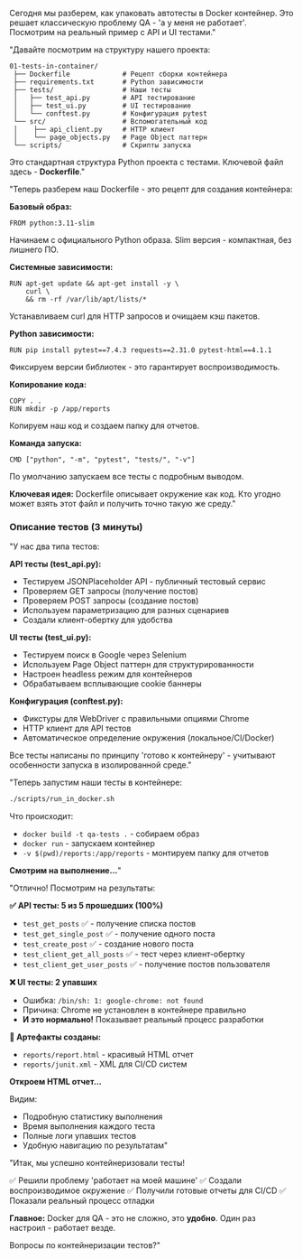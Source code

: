Сегодня мы разберем, как упаковать автотесты в Docker контейнер. Это решает классическую проблему QA - 'а у меня не работает'. Посмотрим на реальный пример с API и UI тестами."

"Давайте посмотрим на структуру нашего проекта:

```
01-tests-in-container/
 ├── Dockerfile             # Рецепт сборки контейнера
 ├── requirements.txt       # Python зависимости
 ├── tests/                 # Наши тесты
 │   ├── test_api.py        # API тестирование
 │   ├── test_ui.py         # UI тестирование
 │   └── conftest.py        # Конфигурация pytest
 └── src/                   # Вспомогательный код
 │    ├── api_client.py     # HTTP клиент
 │    └── page_objects.py   # Page Object паттерн
 └── scripts/               # Скрипты запуска

```

Это стандартная структура Python проекта с тестами. Ключевой файл здесь - **Dockerfile**."

"Теперь разберем наш Dockerfile - это рецепт для создания контейнера:

**Базовый образ:**

```docker
FROM python:3.11-slim

```

Начинаем с официального Python образа. Slim версия - компактная, без лишнего ПО.

**Системные зависимости:**

```docker
RUN apt-get update && apt-get install -y \
    curl \
    && rm -rf /var/lib/apt/lists/*

```

Устанавливаем curl для HTTP запросов и очищаем кэш пакетов.

**Python зависимости:**

```docker
RUN pip install pytest==7.4.3 requests==2.31.0 pytest-html==4.1.1

```

Фиксируем версии библиотек - это гарантирует воспроизводимость.

**Копирование кода:**

```docker
COPY . .
RUN mkdir -p /app/reports

```

Копируем наш код и создаем папку для отчетов.

**Команда запуска:**

```docker
CMD ["python", "-m", "pytest", "tests/", "-v"]

```

По умолчанию запускаем все тесты с подробным выводом.

**Ключевая идея:** Dockerfile описывает окружение как код. Кто угодно может взять этот файл и получить точно такую же среду."

### Описание тестов (3 минуты)

"У нас два типа тестов:

**API тесты (test_api.py):**

- Тестируем JSONPlaceholder API - публичный тестовый сервис
- Проверяем GET запросы (получение постов)
- Проверяем POST запросы (создание постов)
- Используем параметризацию для разных сценариев
- Создали клиент-обертку для удобства

**UI тесты (test_ui.py):**

- Тестируем поиск в Google через Selenium
- Используем Page Object паттерн для структурированности
- Настроен headless режим для контейнеров
- Обрабатываем всплывающие cookie баннеры

**Конфигурация (conftest.py):**

- Фикстуры для WebDriver с правильными опциями Chrome
- HTTP клиент для API тестов
- Автоматическое определение окружения (локальное/CI/Docker)

Все тесты написаны по принципу 'готово к контейнеру' - учитывают особенности запуска в изолированной среде."

"Теперь запустим наши тесты в контейнере:

```bash
./scripts/run_in_docker.sh

```

Что происходит:
- `docker build -t qa-tests .` - собираем образ
- `docker run` - запускаем контейнер
- `-v $(pwd)/reports:/app/reports` - монтируем папку для отчетов

**Смотрим на выполнение...**"

"Отлично! Посмотрим на результаты:

**✅ API тесты: 5 из 5 прошедших (100%)**

- `test_get_posts` ✅ - получение списка постов
- `test_get_single_post` ✅ - получение одного поста
- `test_create_post` ✅ - создание нового поста
- `test_client_get_all_posts` ✅ - тест через клиент-обертку
- `test_client_get_user_posts` ✅ - получение постов пользователя

**❌ UI тесты: 2 упавших**

- Ошибка: `/bin/sh: 1: google-chrome: not found`
- Причина: Chrome не установлен в контейнере правильно
- **И это нормально!** Показывает реальный процесс разработки

**📄 Артефакты созданы:**

- `reports/report.html` - красивый HTML отчет
- `reports/junit.xml` - XML для CI/CD систем

**Откроем HTML отчет...**

Видим:

- Подробную статистику выполнения
- Время выполнения каждого теста
- Полные логи упавших тестов
- Удобную навигацию по результатам"

"Итак, мы успешно контейнеризовали тесты!

✅ Решили проблему 'работает на моей машине'
✅ Создали воспроизводимое окружение
✅ Получили готовые отчеты для CI/CD
✅ Показали реальный процесс отладки

**Главное:** Docker для QA - это не сложно, это **удобно**. Один раз настроил - работает везде.

Вопросы по контейнеризации тестов?"
